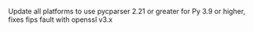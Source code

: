 Update all platforms to use pycparser 2.21 or greater for Py 3.9 or higher, fixes fips fault with openssl v3.x
